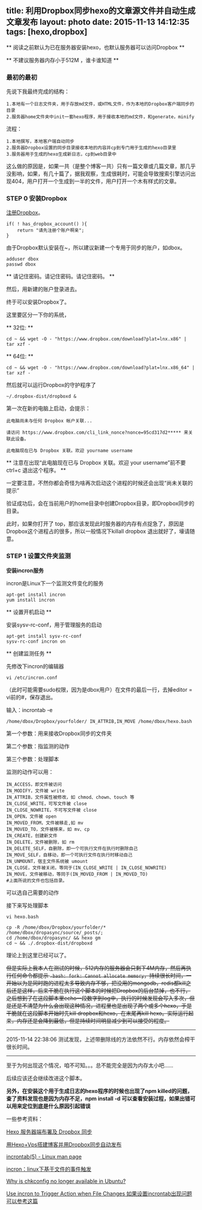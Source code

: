 title: 利用Dropbox同步hexo的文章源文件并自动生成文章发布
layout: photo
date: 2015-11-13 14:12:35
tags:  [hexo,dropbox]
---

** 阅读之前默认为已在服务器安装hexo，也默认服务器可以访问Dropbox **

** 不建议服务器内存小于512M ，谁卡谁知道 **


### 最初的最初

先说下我最终完成的结构：

	1.本地有一个日志文件夹，用于存放md文件，或HTML文件，作为本地的Dropbox客户端同步的目录
	2.服务器home文件夹中init一套hexo程序，用于接收本地的md文件，和generate，minify
	
流程：

	1.本地撰写，本地客户端自动同步
	2.服务器Dropbox设置的同步目录接收本地的内容并cp到专门用于生成的hexo目录里
	3.服务器用于生成的hexo生成新日志，cp到web目录中
	
这么做的原因是，如果一共（是整个博客一共）只有一篇文章或几篇文章，那几乎没影响，如果，有几十篇了，据我观察，生成很耗时，可能会导致搜索引擎访问出现404，用户打开一个生成到一半的文件，用户打开一个木有样式的文章。


### STEP 0 安装Dropbox

[注册Dropbox](https://db.tt/mMNtRA6x)。


```
if( ! has_dropbox_account() ){
	return "请先注册个账户啊亲";
}
```

由于Dropbox默认安装在~，所以建议新建一个专用于同步的账户，如dbox。

```
adduser dbox
passwd dbox 
```

** 请记住密码。请记住密码。请记住密码。 **

然后，用新建的账户登录进去。

终于可以安装Dropbox了。

这里要区分一下你的系统，

** 32位: **

```
cd ~ && wget -O - "https://www.dropbox.com/download?plat=lnx.x86" | tar xzf -
```

** 64位: **

```
cd ~ && wget -O - "https://www.dropbox.com/download?plat=lnx.x86_64" | tar xzf -
```

然后就可以运行Dropbox的守护程序了

```
~/.dropbox-dist/dropboxd &
```

第一次在新的电脑上启动，会提示：

	此电脑尚未与任何 Dropbox 帐户关联...

	请访问 https://www.dropbox.com/cli_link_nonce?nonce=95cd317d2***** 来关联此设备。

	此电脑现在已与 Dropbox 关联。欢迎 yourname username


** 注意在出现“此电脑现在已与 Dropbox 关联。欢迎 your username”前不要ctrl+c 退出这个程序。 **

一定要注意，不然你都会奇怪为啥再次启动这个进程的时候还会出现“尚未关联的提示”

验证成功后，会在当前用户的home目录中创建Dropbox目录，即Dropbox同步的目录。

此时，如果你打开了 top，那应该发现此时服务器的内存有点捉急了，原因是Dropbox这个进程占的很多，所以一般情况下killall dropbox 退出就好了，壕请随意。


### STEP 1 设置文件夹监测


**安装incron服务**
	
incron是Linux下一个监测文件变化的服务
	

```
apt-get install incron
yum install incron

```

** 设置开机启动 **

安装sysv-rc-conf，用于管理服务的启动

```
apt-get install sysv-rc-conf
sysv-rc-conf incron on

```

** 创建监测任务 **

先修改下incron的编辑器

```
vi /etc/incron.conf

```

（此时可能需要sudo权限，因为是dbox用户）在文件的最后一行，去掉editor = vi前的#，保存退出。

输入：incrontab -e


```
/home/dbox/Dropbox/yourfolder/ IN_ATTRIB,IN_MOVE /home/dbox/hexo.bash

```

第一个参数：用来接收Dropbox同步的文件夹

第二个参数：指监测的动作

第三个参数：处理脚本

监测的动作可以用：

	IN_ACCESS，即文件被访问
	IN_MODIFY，文件被 write
	IN_ATTRIB，文件属性被修改，如 chmod、chown、touch 等
	IN_CLOSE_WRITE，可写文件被 close
	IN_CLOSE_NOWRITE，不可写文件被 close
	IN_OPEN，文件被 open
	IN_MOVED_FROM，文件被移走,如 mv
	IN_MOVED_TO，文件被移来，如 mv、cp
	IN_CREATE，创建新文件
	IN_DELETE，文件被删除，如 rm
	IN_DELETE_SELF，自删除，即一个可执行文件在执行时删除自己
	IN_MOVE_SELF，自移动，即一个可执行文件在执行时移动自己
	IN_UNMOUNT，宿主文件系统被 umount
	IN_CLOSE，文件被关闭，等同于(IN_CLOSE_WRITE | IN_CLOSE_NOWRITE)
	IN_MOVE，文件被移动，等同于(IN_MOVED_FROM | IN_MOVED_TO)
	#上面所说的文件也包括目录。


可以选自己需要的动作

接下来写处理脚本
```
vi hexo.bash
```


```
cp -R /home/dbox/Dropbox/yourfolder/* /home/dbox/dropasync/source/_posts/;
cd /home/dbox/dropasync/ && hexo gm
cd ~ && ./.dropbox-dist/dropboxd

```

理论上到这里已经可以了。

~~但是实际上我本人在测试的时候，512内存的服务器会只剩下4M内存，然后再执行任何命令都提示
```-bash: fork: Cannot allocate memory```，持续很长时间，一开始以为是同时跑的进程太多导致内存不够，把没用的mongodb，redis都kill之后还是这样，后来干脆在执行这个脚本的时候把Dropbox的后台禁掉，也不行，之后想到了在这段脚本里echo一段数字到log中，执行的时候发现会写入多次，但是还是不清楚为什么会出现这种情况，进程里也是出现了两个或多个hexo，于是干脆就在这段脚本开始时先kill dropbox和hexo，在末尾再kill hexo。实际运行起来，内存还是会降到最低，但是持续时间明显减少到可以接受的程度。~~

---
2015-11-14 22:38:06 测试发现，上述带删除线的方法依然不行。内存依然会榨干很长时间。

---


至于为何出现这个情况，咱不可知。。。总不能完全是因为内存太小吧……

后续应该还会继续改进这个脚本。

**另外，在安装这个用于生成日志的hexo程序的时候也出现了npm killed的问题，查了资料发现也是因为内存不足，npm install -d 可以查看安装过程，如果出错可以用来定位到底是什么原因引起错误**


一些参考资料：

[Hexo 服务器端布署及 Dropbox 同步](http://lucifr.com/2013/06/02/hexo-on-cloud-with-dropbox-and-vps/)

[用Hexo+Vps搭建博客并用Dropbox同步自动发布](http://www.fanicy.com/2014/06/01/0001.hexowithvpsdropbox/)

[incrontab(5) - Linux man page](http://linux.die.net/man/5/incrontab)

[incron：linux下基于文件的事件触发](http://wlx.westgis.ac.cn/tag/incrontab/)

[Why is chkconfig no longer available in Ubuntu?](http://askubuntu.com/questions/221293/why-is-chkconfig-no-longer-available-in-ubuntu)

[Use incron to Trigger Action when File Changes 如果设置incrontab出现问题可以参考这篇](https://www.garron.me/en/linux/use-incron-rsync-dropbox-backup.html)
